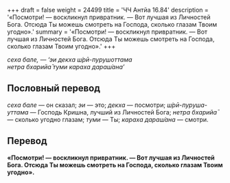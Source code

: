 +++
draft = false
weight = 24499
title = 'ЧЧ Антйа 16.84'
description = '«Посмотри! — воскликнул привратник. — Вот лучшая из Личностей Бога. Отсюда Ты можешь смотреть на Господа, сколько глазам Твоим угодно».'
summary = '«Посмотри! — воскликнул привратник. — Вот лучшая из Личностей Бога. Отсюда Ты можешь смотреть на Господа, сколько глазам Твоим угодно».'
+++

_сеха бале, — ‘эи декха ш́рӣ-пурушоттама  
нетра бхарийа̄ туми караха дараш́ана’_

## Пословный перевод

_сеха_ _бале_ — он сказал; _эи_ — это; _декха_ — посмотри; _ш́рӣ_\-_пуруша_\-_уттама_ — Господь Кришна, лучший из Личностей Бога; _нетра_ _бхарийа̄_ — сколько угодно глазам; _туми_ — Ты; _караха_ _дараш́ана_ — смотри.

## Перевод

**«Посмотри! — воскликнул привратник. — Вот лучшая из Личностей Бога. Отсюда Ты можешь смотреть на Господа, сколько глазам Твоим угодно».**
